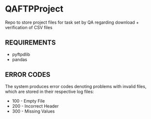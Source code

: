 # QAFTPProject

Repo to store project files for task set by QA regarding download + verification of CSV files

## REQUIREMENTS

- pyftpdlib
- pandas

## ERROR CODES

The system produces error codes denoting problems with invalid files, which are stored in their respective log files:
- 100 - Empty File
- 200 - Incorrect Header
- 300 - Missing Values